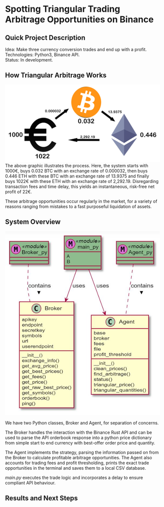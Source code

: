 # Spotting Triangular Trading Arbitrage Opportunities on Binance

## Quick Project Description
Idea: Make three currency conversion trades and end up with a profit.  
Technologies: Python3, Binance API.  
Status: In development.  

## How Triangular Arbitrage Works
![Triangular](triangular.jpg)
The above graphic illustrates the process. Here, the system starts with 1000€, buys 0.032 BTC with an exchange rate of 0.000032, then buys 0.446 ETH with these BTC with an exchange rate of 13.9375 and finally buys 1022€ with these ETH with an exchange rate of 2,292.19. Disregarding transaction fees and time delay, this yields an instantaneous, risk-free net profit of 22€.  

These arbitrage opportunities occur regularly in the market, for a variety of reasons ranging from mistakes to a fast purposeful  liquidation of assets.  

## System Overview
![UML Diagram](uml.JPG)

We have two Python classes, Broker and Agent, for separation of concerns.

The Broker handles the interaction with the Binance Rust API and can be used to parse the API orderbook response into a python price dictionary from simple start to end currency with best-offer order price and quantity.  

The Agent implements the strategy, parsing the information passed on from the Broker to calculate profitable arbitrage opportunities. The Agent also accounts for trading fees and profit thresholding, prints the exact trade opportunities in the terminal and saves them to a local CSV database.  

*main.py* executes the trade logic and incorporates a delay to ensure compliant API behaviour.

## Results and Next Steps
